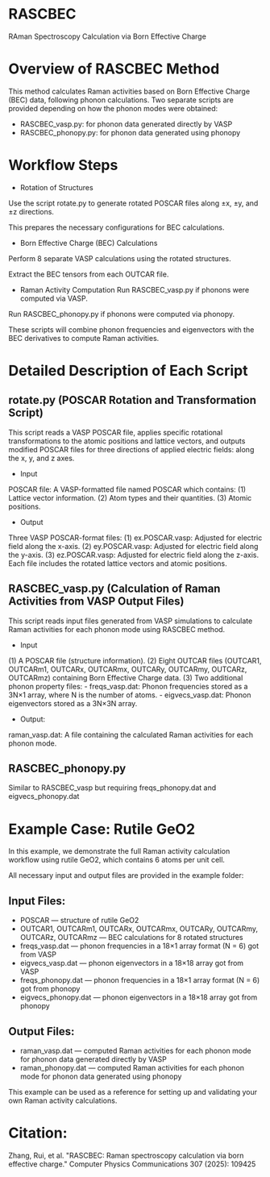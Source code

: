 # RASCBEC

RAman Spectroscopy Calculation via Born Effective Charge

# Overview of RASCBEC Method

This method calculates Raman activities based on Born Effective Charge (BEC) data, following phonon calculations. Two separate scripts are provided depending on how the phonon modes were obtained:

- RASCBEC_vasp.py: for phonon data generated directly by VASP
- RASCBEC_phonopy.py: for phonon data generated using phonopy

# Workflow Steps

- Rotation of Structures

Use the script rotate.py to generate rotated POSCAR files along ±x, ±y, and ±z directions.

This prepares the necessary configurations for BEC calculations.

- Born Effective Charge (BEC) Calculations

Perform 8 separate VASP calculations using the rotated structures.

Extract the BEC tensors from each OUTCAR file.

- Raman Activity Computation
Run RASCBEC_vasp.py if phonons were computed via VASP.

Run RASCBEC_phonopy.py if phonons were computed via phonopy.

These scripts will combine phonon frequencies and eigenvectors with the BEC derivatives to compute Raman activities.

# Detailed Description of Each Script

## rotate.py (POSCAR Rotation and Transformation Script)

This script reads a VASP POSCAR file, applies specific rotational transformations to the atomic positions and lattice vectors, and outputs modified POSCAR files for three directions of applied electric fields: along the x, y, and z axes.

- Input

POSCAR file: A VASP-formatted file named POSCAR which contains:
(1) Lattice vector information.
(2) Atom types and their quantities.
(3) Atomic positions.

- Output

Three VASP POSCAR-format files:
(1) ex.POSCAR.vasp: Adjusted for electric field along the x-axis.
(2) ey.POSCAR.vasp: Adjusted for electric field along the y-axis.
(3) ez.POSCAR.vasp: Adjusted for electric field along the z-axis.
Each file includes the rotated lattice vectors and atomic positions.

## RASCBEC_vasp.py (Calculation of Raman Activities from VASP Output Files)
 
This script reads input files generated from VASP simulations 
to calculate Raman activities for each phonon mode using RASCBEC method.

- Input

(1) A POSCAR file (structure information).
(2) Eight OUTCAR files (OUTCAR1, OUTCARm1, OUTCARx, OUTCARmx, OUTCARy, OUTCARmy, OUTCARz, OUTCARmz) containing Born Effective Charge data.
(3) Two additional phonon property files:
    - freqs_vasp.dat: Phonon frequencies stored as a 3N×1 array, where N is the number of atoms.
    - eigvecs_vasp.dat: Phonon eigenvectors stored as a 3N×3N array.

- Output:

raman_vasp.dat:
A file containing the calculated Raman activities for each phonon mode.

## RASCBEC_phonopy.py

Similar to RASCBEC_vasp but requiring freqs_phonopy.dat and eigvecs_phonopy.dat


# Example Case: Rutile GeO2

In this example, we demonstrate the full Raman activity calculation workflow using rutile GeO2, which contains 6 atoms per unit cell.

All necessary input and output files are provided in the example folder:

## Input Files:
- POSCAR — structure of rutile GeO2
- OUTCAR1, OUTCARm1, OUTCARx, OUTCARmx, OUTCARy, OUTCARmy, OUTCARz, OUTCARmz — BEC calculations for 8 rotated structures
- freqs_vasp.dat — phonon frequencies in a 18×1 array format (N = 6) got from VASP
- eigvecs_vasp.dat — phonon eigenvectors in a 18×18 array got from VASP
- freqs_phonopy.dat — phonon frequencies in a 18×1 array format (N = 6) got from phonopy
- eigvecs_phonopy.dat — phonon eigenvectors in a 18×18 array got from phonopy

## Output Files:
- raman_vasp.dat — computed Raman activities for each phonon mode for phonon data generated directly by VASP
- raman_phonopy.dat — computed Raman activities for each phonon mode for phonon data generated using phonopy

This example can be used as a reference for setting up and validating your own Raman activity calculations.


# Citation: 
Zhang, Rui, et al. "RASCBEC: Raman spectroscopy calculation via born effective charge." Computer Physics Communications 307 (2025): 109425

